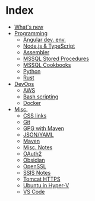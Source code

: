 # Index

- [What's new](index.md)
- [Programming]()
  - [Angular dev. env.](VirtualDeveloperEnvironmentWithVagrant.md)
  - [Node.js & TypeScript](Node.md)
  - [Assembler](Assembler.md)
  - [MSSQL Stored Procedures](StoredProcedureExamples.md)
  - [MSSQL Cookbooks](MssqlCookbooks.md)
  - [Python](Python.md)
  - [Rust](Rust.md)
- [DevOps]()
  - [AWS](AWS.md)
  - [Bash scripting](BashScripting.md)
  - [Docker](Docker.md)
- [Misc.]()
  - [CSS links](CoolCSSLinks.md)
  - [Git](Git.md)
  - [GPG with Maven](gpg-maven.md)
  - [JSON/YAML](JsonYaml.md)
  - [Maven](Maven.md)
  - [Misc. Notes](MiscNotes.md)
  - [OAuth2](OAuth2.md)
  - [Obsidian](ObsidianNotes.md)
  - [OpenSSL](Certificates.md)
  - [SSIS Notes](SsisNotes.md)
  - [Tomcat HTTPS](TomcatSSL.md)
  - [Ubuntu in Hyper-V](UbuntuHyperV.md)
  - [VS Code](VS%20Code.md)
